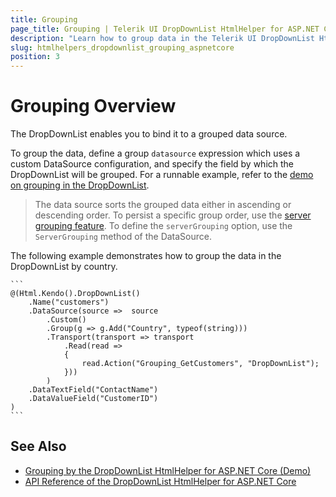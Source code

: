 ```yaml
---
title: Grouping
page_title: Grouping | Telerik UI DropDownList HtmlHelper for ASP.NET Core
description: "Learn how to group data in the Telerik UI DropDownList HtmlHelper for ASP.NET Core works."
slug: htmlhelpers_dropdownlist_grouping_aspnetcore
position: 3
---
```


# Grouping Overview

The DropDownList enables you to bind it to a grouped data source.

To group the data, define a group `datasource` expression which uses a custom DataSource configuration, and specify the field by which the DropDownList will be grouped. For a runnable example, refer to the [demo on grouping in the DropDownList](https://demos.telerik.com/aspnet-core/dropdownlist/grouping).

> The data source sorts the grouped data either in ascending or descending order. To persist a specific group order, use the [server grouping feature](http://docs.telerik.com/kendo-ui/api/javascript/data/datasource#configuration-serverGrouping). To define the `serverGrouping` option, use the `ServerGrouping` method of the DataSource.

The following example demonstrates how to group the data in the DropDownList by country.

    ```
    @(Html.Kendo().DropDownList()
        .Name("customers")
        .DataSource(source =>  source
            .Custom()
            .Group(g => g.Add("Country", typeof(string)))
            .Transport(transport => transport
                .Read(read =>
                {
                    read.Action("Grouping_GetCustomers", "DropDownList");
                }))
            )
        .DataTextField("ContactName")
        .DataValueField("CustomerID")
    )
    ```

## See Also

* [Grouping by the DropDownList HtmlHelper for ASP.NET Core (Demo)](https://demos.telerik.com/aspnet-core/dropdownlist/grouping)
* [API Reference of the DropDownList HtmlHelper for ASP.NET Core](/api/dropdownlist)
